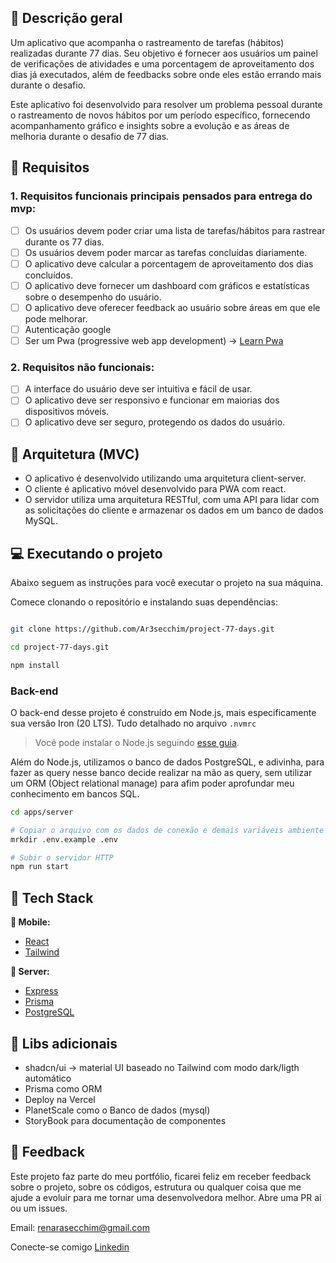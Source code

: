 
## 📃 Descrição geral

Um aplicativo que acompanha o rastreamento de tarefas (hábitos) realizadas durante 77 dias. Seu objetivo é fornecer aos usuários um painel de verificações de atividades e uma porcentagem de aproveitamento dos dias já executados, além de feedbacks sobre onde eles estão errando mais durante o desafio.

Este aplicativo foi desenvolvido para resolver um problema pessoal durante o rastreamento de novos hábitos por um período específico, fornecendo acompanhamento gráfico e insights sobre a evolução e as áreas de melhoria durante o desafio de 77 dias. 
## 🚀 Requisitos
### 1. Requisitos funcionais principais pensados para entrega do mvp:

- [ ] Os usuários devem poder criar uma lista de tarefas/hábitos para rastrear durante os 77 dias.
- [ ] Os usuários devem poder marcar as tarefas concluídas diariamente.
- [ ] O aplicativo deve calcular a porcentagem de aproveitamento dos dias concluídos.
- [ ] O aplicativo deve fornecer um dashboard com gráficos e estatísticas sobre o desempenho do usuário.
- [ ] O aplicativo deve oferecer feedback ao usuário sobre áreas em que ele pode melhorar.
- [ ] Autenticação google
- [ ] Ser um Pwa (progressive web app development) -> [Learn Pwa](https://web.dev/learn/pwa/)

### 2. Requisitos não funcionais:

- [ ] A interface do usuário deve ser intuitiva e fácil de usar.
- [ ] O aplicativo deve ser responsivo e funcionar em maiorias dos dispositivos móveis.
- [ ] O aplicativo deve ser seguro, protegendo os dados do usuário.

## 🔨 Arquitetura (MVC)

- O aplicativo é desenvolvido utilizando uma arquitetura client-server.
- O cliente é aplicativo móvel desenvolvido para PWA com react.
- O servidor utiliza uma arquitetura RESTful, com uma API para lidar com as solicitações do cliente e armazenar os dados em um banco de dados MySQL.

## 💻 Executando o projeto

Abaixo seguem as instruções para você executar o projeto na sua máquina.

Comece clonando o repositório e instalando suas dependências:
```sh

git clone https://github.com/Ar3secchim/project-77-days.git

cd project-77-days.git

npm install
```

### Back-end

O back-end desse projeto é construído em Node.js, mais especificamente sua versão Iron (20 LTS). Tudo detalhado no arquivo  `.nvmrc`

> Você pode instalar o Node.js seguindo [esse guia](https://efficient-sloth-d85.notion.site/Instalando-o-Node-js-d40fdabe8f0a491eb33b85da93d90a2f).

Além do Node.js, utilizamos o banco de dados PostgreSQL, e adivinha, para fazer as query nesse banco decide realizar na mão as query, sem utilizar um ORM (Object relational manage) para afim poder aprofundar meu conhecimento em bancos SQL.


```sh
cd apps/server

# Copiar o arquivo com os dados de conexão e demais variáveis ambiente
mrkdir .env.example .env

# Subir o servidor HTTP
npm run start
```
## 💜 Tech Stack

**📱 Mobile:**
- [React](https://github.com/facebook/react/)
- [Tailwind](https://github.com/tailwindlabs/tailwindcss)

**🏧 Server:**
- [Express](https://github.com/expressjs/express)
- [Prisma](https://github.com/prisma/prisma)
- [PostgreSQL](https://github.com/postgres)

## 🔮 Libs adicionais
- shadcn/ui -> material UI baseado no Tailwind com modo dark/ligth automático
- Prisma como ORM
- Deploy na Vercel
- PlanetScale como o Banco de dados (mysql)
- StoryBook para documentação de componentes

## 💬 Feedback
Este projeto faz parte do meu portfólio, ficarei feliz em receber feedback sobre o projeto, sobre os códigos, estrutura ou qualquer coisa que me ajude a evoluir para me tornar uma desenvolvedora melhor. Abre uma PR ai ou um issues.

Email: renarasecchim@gmail.com

Conecte-se comigo [Linkedin](https://www.linkedin.com/in/renarasecchim/)